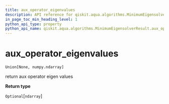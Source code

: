 ```yaml
---
title: aux_operator_eigenvalues
description: API reference for qiskit.aqua.algorithms.MinimumEigensolverResult.aux_operator_eigenvalues
in_page_toc_min_heading_level: 1
python_api_type: property
python_api_name: qiskit.aqua.algorithms.MinimumEigensolverResult.aux_operator_eigenvalues
---
```


# aux\_operator\_eigenvalues

<span id="qiskit.aqua.algorithms.MinimumEigensolverResult.aux_operator_eigenvalues" />

`Union[None, numpy.ndarray]`

return aux operator eigen values

**Return type**

`Optional`\[`ndarray`]

